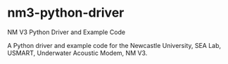 # nm3-python-driver
NM V3 Python Driver and Example Code

A Python driver and example code for the Newcastle University, SEA Lab, USMART, Underwater Acoustic Modem, NM V3.
